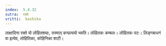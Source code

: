 ```yaml
---
index:  5.4.32
sutra:  रक्ते
vritti:  kashika 
---
```


लाक्षादिना रक्ते यो लोहितशब्दः, तस्मात् कन्प्रत्ययो भवति। लोहितकः कम्बलः। लोहितकः पटः। लिङ्गबाधनं वा इत्येव, लोहितिका, कोहिनिका शाटी।

